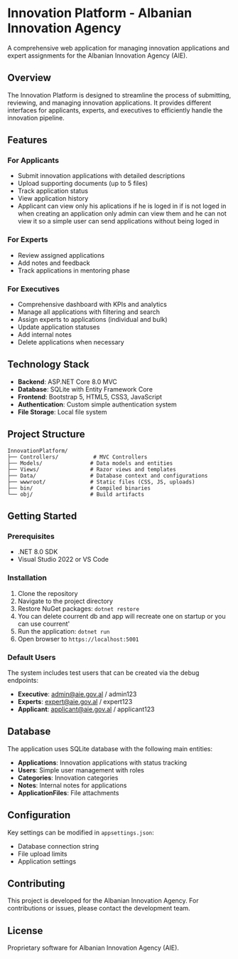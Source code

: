 # Innovation Platform - Albanian Innovation Agency

A comprehensive web application for managing innovation applications and expert assignments for the Albanian Innovation Agency (AIE).

## Overview

The Innovation Platform is designed to streamline the process of submitting, reviewing, and managing innovation applications. It provides different interfaces for applicants, experts, and executives to efficiently handle the innovation pipeline.

## Features

### For Applicants
- Submit innovation applications with detailed descriptions
- Upload supporting documents (up to 5 files)
- Track application status
- View application history
- Applicant can view only his aplications if he is loged in if is not loged in when creating an application only admin can view them and he can not view it so a simple user can send applications without being loged in

### For Experts
- Review assigned applications
- Add notes and feedback
- Track applications in mentoring phase

### For Executives
- Comprehensive dashboard with KPIs and analytics
- Manage all applications with filtering and search
- Assign experts to applications (individual and bulk)
- Update application statuses
- Add internal notes
- Delete applications when necessary

## Technology Stack

- **Backend**: ASP.NET Core 8.0 MVC
- **Database**: SQLite with Entity Framework Core
- **Frontend**: Bootstrap 5, HTML5, CSS3, JavaScript
- **Authentication**: Custom simple authentication system
- **File Storage**: Local file system

## Project Structure

```
InnovationPlatform/
├── Controllers/           # MVC Controllers
├── Models/               # Data models and entities
├── Views/                # Razor views and templates
├── Data/                 # Database context and configurations
├── wwwroot/              # Static files (CSS, JS, uploads)
├── bin/                  # Compiled binaries
└── obj/                  # Build artifacts
```

## Getting Started

### Prerequisites
- .NET 8.0 SDK
- Visual Studio 2022 or VS Code

### Installation
1. Clone the repository
2. Navigate to the project directory
3. Restore NuGet packages: `dotnet restore`
4. You can delete courrent db and app will recreate one on startup or you can use courrent'
5. Run the application: `dotnet run`
6. Open browser to `https://localhost:5001`

### Default Users
The system includes test users that can be created via the debug endpoints:
- **Executive**: admin@aie.gov.al / admin123
- **Experts**: expert@aie.gov.al / expert123
- **Applicant**: applicant@aie.gov.al / applicant123

## Database

The application uses SQLite database with the following main entities:
- **Applications**: Innovation applications with status tracking
- **Users**: Simple user management with roles
- **Categories**: Innovation categories
- **Notes**: Internal notes for applications
- **ApplicationFiles**: File attachments

## Configuration

Key settings can be modified in `appsettings.json`:
- Database connection string
- File upload limits
- Application settings

## Contributing

This project is developed for the Albanian Innovation Agency. For contributions or issues, please contact the development team.

## License

Proprietary software for Albanian Innovation Agency (AIE).
